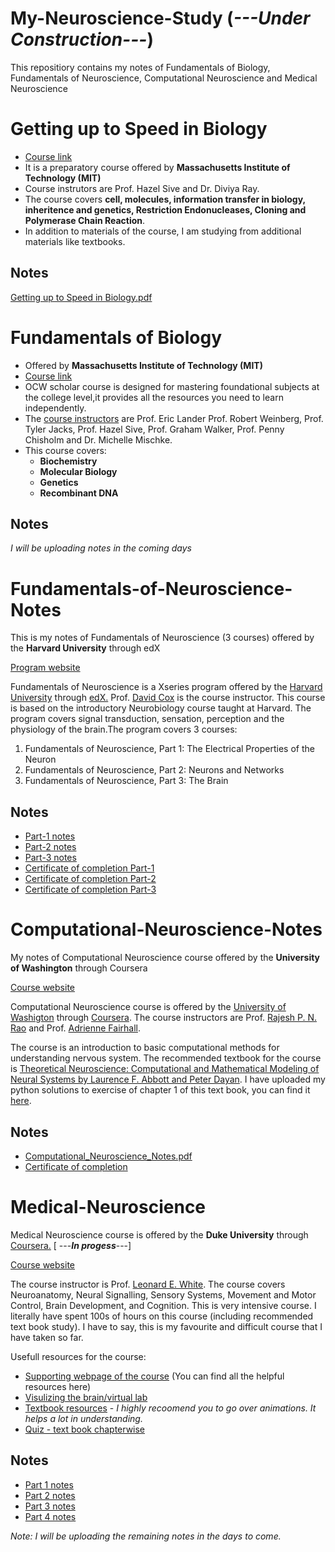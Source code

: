 # My-Neuroscience-Study (*---Under Construction---*)
This repositiory contains my notes of Fundamentals of Biology, Fundamentals of Neuroscience, Computational Neuroscience and Medical Neuroscience

# **Getting up to Speed in Biology**
* [Course link](https://openlearninglibrary.mit.edu/courses/course-v1:OCW+Pre-7.01+1T2020/about)
* It is a preparatory course offered by **Massachusetts Institute of Technology (MIT)**
* Course instrutors are Prof. Hazel Sive and Dr. Diviya Ray.
* The course covers **cell, molecules, information transfer in biology, inheritence and genetics, Restriction Endonucleases, Cloning and Polymerase Chain Reaction**.
* In addition to materials of the course, I am studying from additional materials like textbooks.

## Notes
[Getting up to Speed in Biology.pdf](https://github.com/Ullas25/My-Neuroscience-Study/blob/main/Getting%20up%20to%20Speed%20in%20Biology.pdf)

# Fundamentals of Biology 
* Offered by **Massachusetts Institute of Technology (MIT)**
* [Course link](https://ocw.mit.edu/courses/biology/7-01sc-fundamentals-of-biology-fall-2011/index.htm)
* OCW scholar course is designed for mastering foundational subjects at the college level,it provides all the resources you need to learn independently.
* The [course instructors](https://ocw.mit.edu/courses/biology/7-01sc-fundamentals-of-biology-fall-2011/syllabus/meet-the-instructors/) are Prof. Eric Lander Prof. Robert Weinberg, Prof. Tyler Jacks, Prof. Hazel Sive, Prof. Graham Walker, Prof. Penny Chisholm and Dr. Michelle Mischke.
* This course covers:
  * **Biochemistry**
  * **Molecular Biology**
  * **Genetics**
  * **Recombinant DNA**

## Notes
*I will be uploading  notes in the coming days*

# Fundamentals-of-Neuroscience-Notes
This is my notes of Fundamentals of Neuroscience (3 courses) offered by the **Harvard University** through edX

[Program website](https://www.edx.org/xseries/harvardx-fundamentals-of-neuroscience)

Fundamentals of Neuroscience is a Xseries program offered by the [Harvard University](https://www.harvard.edu/) through [edX.](https://www.edx.org/) Prof. [David Cox](https://www.edx.org/bio/david-cox) is the course instructor. This course is based on the introductory Neurobiology course taught at Harvard. The program covers signal transduction, sensation, perception and the physiology of the brain.The program covers 3 courses:
1. Fundamentals of Neuroscience, Part 1: The Electrical Properties of the Neuron
2. Fundamentals of Neuroscience, Part 2: Neurons and Networks
3. Fundamentals of Neuroscience, Part 3: The Brain

## Notes
* [Part-1 notes](https://github.com/Ullas25/My-Neuroscience-Study/blob/main/Fundamentals%20of%20Neuroscience%20Part-1.pdf)
* [Part-2 notes](https://github.com/Ullas25/My-Neuroscience-Study/blob/main/Fundamentals%20of%20Neuroscience%20Part-2.pdf)
* [Part-3 notes](https://github.com/Ullas25/My-Neuroscience-Study/blob/main/Fundamentals%20of%20Neuroscience%20Part-3.pdf)
* [Certificate of completion Part-1](https://courses.edx.org/certificates/f36a87aff4bc454d80c27aeebc3ee169)
* [Certificate of completion Part-2](https://courses.edx.org/certificates/5075a92fd6ee4af09dd323641542ee04)
* [Certificate of completion Part-3](https://courses.edx.org/certificates/4bfd748e2431434aaca1b20766dd56af)

# Computational-Neuroscience-Notes
My notes of Computational Neuroscience course offered by the **University of Washington** through Coursera

[Course website](https://www.coursera.org/learn/computational-neuroscience/home/welcome)

Computational Neuroscience course is offered by the [University of Washigton](https://www.washington.edu/) through [Coursera](https://www.coursera.org/). The course instructors are Prof. [Rajesh P. N. Rao](https://www.rajeshpnrao.com/) and Prof. [Adrienne Fairhall](https://pbio.uw.edu/directories/faculty/entry/afairhall/).

The course is an introduction to basic computational methods for understanding nervous system. The recommended textbook for the course is [Theoretical Neuroscience: Computational and Mathematical Modeling of Neural Systems by Laurence F. Abbott and Peter Dayan](http://www.gatsby.ucl.ac.uk/~lmate/biblio/dayanabbott.pdf). I have uploaded my python solutions to exercise of chapter 1 of this text book, you can find it [here](https://github.com/Ullas25/Theoretical-Neuroscience).

## Notes
* [Computational_Neuroscience_Notes.pdf](https://github.com/Ullas25/My-Neuroscience-Study/blob/main/Computational_Neuroscience_Notes.pdf)
* [Certificate of completion](https://www.coursera.org/account/accomplishments/certificate/UMYXDTCZTRAU)

# Medical-Neuroscience
Medical Neuroscience course is offered by the **Duke University** through [Coursera.](https://www.coursera.org/) [ ---***In progess***---]

[Course website](https://www.coursera.org/learn/medical-neuroscience?)

The course instructor is Prof. [Leonard E. White](https://www.coursera.org/instructor/~901314). The course covers Neuroanatomy, Neural Signalling, Sensory Systems, Movement and Motor Control, Brain Development, and Cognition. This is very intensive course. I literally have spent 100s of hours on this course (including recommended text book study). I have to say, this is my favourite and difficult course that I have taken so far. 

Usefull resources for the course:
* [Supporting webpage of the course](https://www.learnmedicalneuroscience.nl/) (You can find all the helpful resources here)
* [Visulizing the brain/virtual lab](http://www.anatomie-amsterdam.nl/sub_sites/anatomie-zenuwwerking/123_neuro/start.htm)
* [Textbook resources](https://learninglink.oup.com/access/neuroscience-sixth-edition-student-resources#tag_chapter-01) - *I highly recoomend you to go over animations. It helps a lot in understanding.*
* [Quiz - text book chapterwise](https://neuroscience5e.sinauer.com/quiz/quiz_chapters.cgi)

## Notes
* [Part 1 notes](https://github.com/Ullas25/My-Neuroscience-Study/blob/main/Part_1_Medical_Neuroscience_Notes.pdf)
* [Part 2 notes](https://github.com/Ullas25/My-Neuroscience-Study/blob/main/Part_2_Medical_Neuroscience_Notes.pdf)
* [Part 3 notes](https://github.com/Ullas25/My-Neuroscience-Study/blob/main/Part_3_Medical_Neuroscience_Notes.pdf)
* [Part 4 notes](https://github.com/Ullas25/My-Neuroscience-Study/blob/main/Part_4_Medical_Neuroscience_Notes.pdf)

*Note: I will be uploading the remaining notes in the days to come.*


